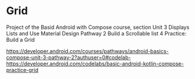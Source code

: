 # Grid

Project of the Basid Android with Compose course, 
section Unit 3 Displays Lists and Use Material Design 
Pathway 2 Build a Scrollable list
4 Practice: Build a Grid

https://developer.android.com/courses/pathways/android-basics-compose-unit-3-pathway-2?authuser=0#codelab-https://developer.android.com/codelabs/basic-android-kotlin-compose-practice-grid
